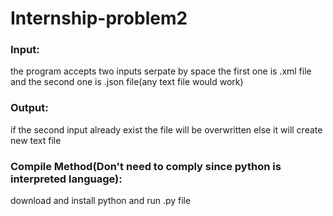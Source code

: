 # Internship-problem2
### Input:
the program accepts two inputs serpate by space the first one is .xml file and the second one is .json file(any text file would work)
### Output:
if the second input already exist the file will be overwritten else it will create new text file
### Compile Method(Don't need to comply since python is interpreted language):
download and install python and run .py file
